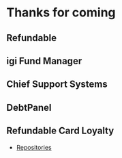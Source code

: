 # Thanks for coming

## Refundable

## igi Fund Manager

## Chief Support Systems

## DebtPanel

## Refundable Card Loyalty

- [Repositories](https://github.com/orgs/cdirs/repositories?q=refundable-card-loyalty&type=all&language=&sort=)
